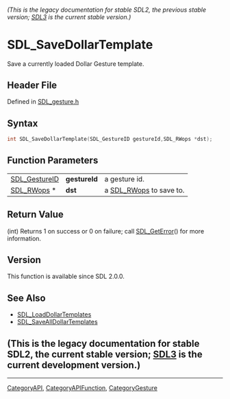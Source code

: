###### (This is the legacy documentation for stable SDL2, the previous stable version; [SDL3](https://wiki.libsdl.org/SDL3/) is the current stable version.)
# SDL_SaveDollarTemplate

Save a currently loaded Dollar Gesture template.

## Header File

Defined in [SDL_gesture.h](https://github.com/libsdl-org/SDL/blob/SDL2/include/SDL_gesture.h)

## Syntax

```c
int SDL_SaveDollarTemplate(SDL_GestureID gestureId,SDL_RWops *dst);
```

## Function Parameters

|                                |               |                                      |
| ------------------------------ | ------------- | ------------------------------------ |
| [SDL_GestureID](SDL_GestureID) | **gestureId** | a gesture id.                        |
| [SDL_RWops](SDL_RWops) *       | **dst**       | a [SDL_RWops](SDL_RWops) to save to. |

## Return Value

(int) Returns 1 on success or 0 on failure; call
[SDL_GetError](SDL_GetError)() for more information.

## Version

This function is available since SDL 2.0.0.

## See Also

- [SDL_LoadDollarTemplates](SDL_LoadDollarTemplates)
- [SDL_SaveAllDollarTemplates](SDL_SaveAllDollarTemplates)


## (This is the legacy documentation for stable SDL2, the current stable version; [SDL3](https://wiki.libsdl.org/SDL3/) is the current development version.)



----
[CategoryAPI](CategoryAPI), [CategoryAPIFunction](CategoryAPIFunction), [CategoryGesture](CategoryGesture)

